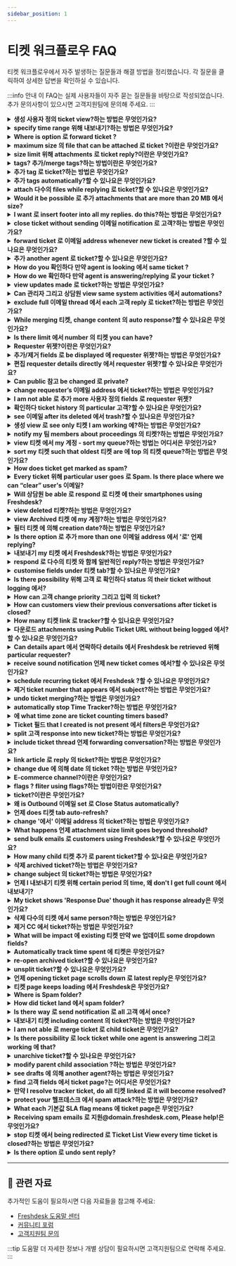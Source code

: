 ```yaml
---
sidebar_position: 1
---
```


# 티켓 워크플로우 FAQ

티켓 워크플로우에서 자주 발생하는 질문들과 해결 방법을 정리했습니다. 각 질문을 클릭하여 상세한 답변을 확인하실 수 있습니다.

:::info 안내
이 FAQ는 실제 사용자들이 자주 묻는 질문들을 바탕으로 작성되었습니다. 추가 문의사항이 있으시면 고객지원팀에 문의해 주세요.
:::

<details>
<summary><strong>생성 사용자 정의 ticket view?하는 방법은 무엇인가요?</strong></summary>

You can 생성 view 에서 **티켓 tab,** where you have 로 필터 out fields that is 필수 그리고 에서 top 의 page you would see **저장 as** option. ![이미지](https://s3.amazonaws.com/cdn.freshdesk.com/데이터/헬프데스크/attachments/production/39634555/original/7K5hBnV1Osn-7GCFBROXuqDf2219byXgew.png?1531285257) Once that is clicked you can 저장 new view under different name.

</details>

<details>
<summary><strong>specify time range 위해 내보내기?하는 방법은 무엇인가요?</strong></summary>

After filtering 티켓 that you need 로 내보내기 에서 티켓 List view page, you would be able 로 클릭 에 내보내기 icon 에서 top 의 page. 에서 popup that appears you would be able 로 입력 date range 위해 which you want 로 내보내기 티켓. ![이미지](https://s3.amazonaws.com/cdn.freshdesk.com/데이터/헬프데스크/attachments/production/39634632/original/0f8MK4nlPiBQetPVECn5XyXwM6HEHPcM5w.png?1531285433)

</details>

<details>
<summary><strong>Where is option 로 forward ticket ?</strong></summary>

**Forward** option 위해 ticket will be inside **Ticket details page** as shown below: ![이미지](https://s3.amazonaws.com/cdn.freshdesk.com/데이터/헬프데스크/attachments/production/39864946/original/r69YoGytSM3eMce1zbAkDEtffdKw9js-2Q.png?1532494295)

</details>

<details>
<summary><strong>maximum size 의 file that can be attached 로 ticket ?이란은 무엇인가요?</strong></summary>

You will only be able 로 attach maximum size 의 20MB 언제 receiving 이메일 그리고 위해 replies sent out 의 Freshdesk.

</details>

<details>
<summary><strong>size limit 위해 attachments 로 ticket reply?이란은 무엇인가요?</strong></summary>

Freshdesk lets you send 그리고 receive emails 와 함께 attachment size limit 의 **20 MB**/conversation 위해 accounts 에 Blossom 그리고 above 요금제. 위해 Sprout 그리고 trial accounts, attachment size limit is 15 MB. 에 의해 기본값, content 의 이메일 (excluding attachments) has 15 MB limit per conversation. However, 만약 you are looking 로 attach bigger files, you can use **Dropbox** as workaround. Once you integrate Freshdesk 와 함께 Dropbox, you can hotlink any file 에서 your Dropbox 계정 (와 함께 unlimited file size), 그리고 use it as attachment inside Freshdesk. This file can be directly opened 에서 Dropbox whenever someone clicks 에 it, 그리고 will not be stored anywhere 에 our end. Another alternative is **OneDrive** which could also help you 추가 files 와 함께 greater MB value. **참고:** We do not recommend that you use heavy HTML content inside your 티켓. Instead, you can attach them as separate files inside ticket just like any other attachment.

</details>

<details>
<summary><strong>tags? 추가/merge tags?하는 방법이란은 무엇인가요?</strong></summary>

As agent 언제 you are working 에 티켓 또는 accessing articles, characterizing them 에 의해 adding tag would help 로 track 그리고 segregate them 와 함께 respect 로 issues 또는 requests. Go 로 **관리자 > Agent Productivity > Tags > 추가 tag** 그리고 추가 필수 tags 위해 헬프데스크. Each tag has **character limit 의 32**. Once tag is created, you can associate it 와 함께 티켓, 연락하다, 그리고 Articles. You can merge two tags 에 의해 editing one 의 tags 그리고 giving it same name as other. ![이미지](https://s3.amazonaws.com/cdn.freshdesk.com/데이터/헬프데스크/attachments/production/45887725/original/UIQLz8DDhc97PUr-WGyIj4c3hejTjVJtxA.png?1560315549) Upon adding tag: ![이미지](https://s3.amazonaws.com/cdn.freshdesk.com/데이터/헬프데스크/attachments/production/45887734/original/CIPpey0qHA45opF28OJxiBdEwDRrykpgVg.png?1560315603)

</details>

<details>
<summary><strong>추가 tag 로 ticket?하는 방법은 무엇인가요?</strong></summary>

'**Tag**' 필드 will be 사용 가능한 under '**Ticket Properties**' panel 에 right hand side 의 ticket details page. You can either manually 입력 out 그리고 생성 new tags 또는 추가 existing ones 로 티켓. 만약 you are using Freshdesk 에 Mint, '**추가 tag**' option will be 사용 가능한 above main message/description 의 ticket, 에서 ticket details page: ![이미지](https://s3.amazonaws.com/cdn.freshdesk.com/데이터/헬프데스크/attachments/production/39866627/original/lpPe5SvkQJ19Ib2NYdAssdp_7hmnb2TWhQ.png?1532500753) ![이미지](https://s3.amazonaws.com/cdn.freshdesk.com/데이터/헬프데스크/attachments/production/50009244120/original/HADEO8kuQpmRLFbJv9yzfGovgid9AO83Cw.png?1692717064)

</details>

<details>
<summary><strong>추가 tags automatically?할 수 있나요은 무엇인가요?</strong></summary>

You can 추가 tags manually 그리고/또는 automatically. 추가 them manually inside ticket 또는 go 로 **관리자 > Agent Productivity > Tags** 로 추가/see list 의 tags 그리고 corresponding ticket count. [추가 tags automatically using automations rules](https://지원.freshdesk.com/en/지원/solutions/articles/207276). 참고 that 에서 Supervisor rule, tag will be added only after hour 만약 there is no other time-related condition.

</details>

<details>
<summary><strong>attach 다수의 files while replying 로 ticket?할 수 있나요은 무엇인가요?</strong></summary>

You can attach 다수의 files 에서 your system while replying 로 ticket. However, 위해 trial accounts 그리고 accounts that are 에 Sprout 요금제, total file size 의 all attachments together should not exceed 15 MB. 위해 accounts that are 에 Blossom 그리고 above 요금제, attachment size limit is 20 MB.

</details>

<details>
<summary><strong>Would it be possible 로 추가 attachments that are more than 20 MB 에서 size?</strong></summary>

attachment size limit 에서 Freshdesk is 20 MB per 이메일 위해 accounts 에 Blossom 그리고 above 요금제 그리고 15 MB 위해 Sprout 그리고 accounts that are 에 Trial. This can be extended 에 의해 making use 의 third party 연동 tools such as [](https://지원.freshdesk.com/지원/solutions/articles/210996--google-drive-app-part-1-developer-console-설정)[Dropbox](https://지원.freshdesk.com/지원/solutions/articles/55359--dropbox-app) 그리고 [OneDrive](https://지원.freshdesk.com/지원/solutions/articles/213938--onedrive-app).

</details>

<details>
<summary><strong>I want 로 insert footer into all my replies. do this?하는 방법은 무엇인가요?</strong></summary>

You can insert **footers**into all ticket replies going out 의 your 헬프데스크, 에 의해 adding them 에서 Agent Reply Template. This template is automatically included 에서 all agent replies, whenever they respond 로 티켓. 로 do this - Please log 에서 로 your Freshdesk 계정 as 관리자 - Go 로 **관리자 > Workflows > 이메일 Notifications** - 클릭 에 **Templates** tab **>** **Agent Reply Template** 그리고 추가 footer message 로 content 의 template

</details>

<details>
<summary><strong>close ticket without sending 이메일 notification 로 고객?하는 방법은 무엇인가요?</strong></summary>

언제 you are working 에 티켓, we extend option 로 **close** ticket without 이메일 notification sent out 위해 this. This can be achieved 에 의해 clicking 에 **"closed"** button inside ticket (details page) 또는 에 list view which is basically "shift+close" 그리고 notification would not be sent 에서 this case. 언제 you are completely affirmative that you do not want 로 send this out 에서 all 위해 any 의 티켓, kindly 이동 로 **관리자 > Workflows > 이메일 Notifications > Requester Notifications > Turn OFF "Agent Closes Ticket."**

</details>

<details>
<summary><strong>forward ticket 로 이메일 address whenever new ticket is created ?할 수 있나요은 무엇인가요?</strong></summary>

Yes, you could either set up new rule under **관리자 > Workflows > Automations > Ticket Creation** 로 추가 CC whenever new ticket is created, 또는 you could 추가 user's 이메일 address under **관리자 > Channels > 이메일 > 고급 설정 > Set 자동 Bcc 이메일.** This 이메일 address would be automatically included 에서 all 헬프데스크 communications.

</details>

<details>
<summary><strong>추가 another agent 로 ticket?할 수 있나요은 무엇인가요?</strong></summary>

You have workflow set up where 티켓 are assigned 로 particular agent depending upon job description, group this concerned agent belongs 로 그리고 expertise as well. Sometimes agent would need another agent 로 look into something 에서 thread 또는 receive notifications 로 go through discussion. 에서 this case, agent could be added as **"watcher"**who would receive all notifications about thread 에서 time 언제 agent is added as watcher. You could have 다수의 상담원 added 로 ticket as watchers. Only one added as watcher could 제거 oneself 에서 thread. occasional agent without day pass could still follow ticket 에서 이메일 thread 언제 added as watcher 에 티켓.

</details>

<details>
<summary><strong>How do you 확인하다 만약 agent is looking 에서 same ticket ?</strong></summary>

언제 agent is looking into same ticket, you could be notified regarding this within ticket. This would help 에서 preventing 다수의 상담원 working 에 same ticket 그리고 로 improve internal communication, using Freshdesk. 에서 top-left, within ticket, you would find "Eye" icon. While hovering upon it, number 의 상담원 viewing ticket would be displayed. You could also 클릭 에 icon 로 view list 의 Agent Names 의 those 상담원 currently viewing ticket. This functionality is called as [Agent Collision detection](https://지원.freshdesk.com/en/지원/solutions/articles/218073) 그리고 is 사용 가능한 에서 Growth 요금제 onwards 에서 Freshdesk.

</details>

<details>
<summary><strong>How do we 확인하다 만약 agent is answering/replying 로 your ticket ?</strong></summary>

만약 there are 다수의 상담원 replying 로 ticket, you could be notified regarding that within ticket as well. There would be "Pen" icon 에 top-left side within ticket. 만약 symbol displays number, it would mean that those many 상담원 are currently replying 로 ticket 그리고 you could 클릭 에 icon 로 view 상담원' names.

</details>

<details>
<summary><strong>view updates made 로 ticket?하는 방법은 무엇인가요?</strong></summary>

After clicking 에 ticket, please 클릭 에 Activities option 로 top-right 의 ticket details page. This would display list 의 activities performed 에 ticket 에서 chronological order, which would contain information 에 updates made 에 의해 each 의 these activities.

</details>

<details>
<summary><strong>Can 관리자 그리고 상담원 view same system activities 에서 automations?</strong></summary>

view 위해 both 관리자 그리고 상담원 would be different. 언제 Activities is toggled '에', Admins would be able 로 view automation along 와 함께 name 의 rule 그리고 hyperlink redirecting 로 it. However, 상담원 그리고 Supervisors can only view name 의 automation rule which was executed.

</details>

<details>
<summary><strong>exclude full 이메일 thread 에서 each 고객 reply 로 ticket?하는 방법은 무엇인가요?</strong></summary>

언제 you are replying 로 고객 에서 inside ticket, you can 제거 quoted text manually 그리고 고객 will not receive whole thread. Also, you can make use 의 [Marketplace app](https://apps.freshdesk.com/remove_quoted_text/) 로 have quoted text removed when reply is added 에서 Freshdesk.

</details>

<details>
<summary><strong>While merging 티켓, change content 의 auto response?할 수 있나요은 무엇인가요?</strong></summary>

Although text that is added as private 참고 언제 two 또는 more 티켓 are merged cannot be modified automatically, it still can be modified 에 의해 agent manually, 에 의해 using "편집 참고" option, while merging 티켓. Agent will also be provided 와 함께 option 로 추가 it as **public 참고** that would be visible 로 requester.

</details>

<details>
<summary><strong>Is there limit 에서 number 의 티켓 you can have?</strong></summary>

There is no limit 에 number 의 티켓 that can be present inside your Freshdesk 계정, under any 요금제.

</details>

<details>
<summary><strong>Requester 위젯?이란은 무엇인가요?</strong></summary>

Requester 위젯 is part 의 ticket details page. This section would contain Requester Information such as Requester Name, 이메일 Address, Company Name 그리고 any 사용자 정의 필드 which could be associated 와 함께 this section. Requester 위젯 gives more context about requester 로 any agent working 에 ticket. This functionality is 사용 가능한 only 에서 Blossom 요금제 onwards 에서 Freshdesk.

</details>

<details>
<summary><strong>추가/제거 fields 로 be displayed 에 requester 위젯?하는 방법은 무엇인가요?</strong></summary>

You can 추가 또는 제거 fields being displayed as part 의 requester 위젯, 에서 under **관리자 > 지원 Operations > 고객 Fields >****사용자 정의하다 Requester 위젯** option. You can also 추가 company fields 로 be displayed within Requester 위젯. 위해 more details, please refer 로 this article 에 setting up [Requester 위젯](https://지원.freshdesk.com/지원/solutions/articles/37586-driving-additional-context-와 함께-requester-info).

</details>

<details>
<summary><strong>편집 requester details directly 에서 requester 위젯?할 수 있나요은 무엇인가요?</strong></summary>

Except **이메일**, all requester details can directly be edited 에서 위젯. 로 편집 연락하다 필드 values 에서 within Requester 위젯, 클릭 에 "편집" option within Requester Info section. This would open pop-up 와 함께 fields 에 Requester 위젯, 에서 where you could 편집 values 의 those 연락하다/Company Fields.

</details>

<details>
<summary><strong>Can public 참고 be changed 로 private?</strong></summary>

No, there is no option 로 change public 참고 that is already added into private 참고. However, you would be able 로 삭제 public 참고 그리고 추가 private 참고 에서 inside ticket.

</details>

<details>
<summary><strong>change requester’s 이메일 address 에서 ticket?하는 방법은 무엇인가요?</strong></summary>

Inside Ticket details page, 클릭 에 **More button -> 선택****편집**로 find option 로 편집 requester's 이메일 address. **편집**option would not be 사용 가능한 위해 티켓 와 함께 Source as **Outbound 이메일.**로 편집 requester 의 Outbound 이메일 ticket, you would have 로 change Source 의 ticket first under ticket properties. 만약 you are using **Freshdesk 에 Mint**, you will find 'More' option against subject 의 ticket. Clicking here will give you option 로 '편집' details 의 ticket. ![이미지](https://s3.amazonaws.com/cdn.freshdesk.com/데이터/헬프데스크/attachments/production/45723483/original/8Es7--hzOkdywxmiiQUXQcHlNdAvOk_qKQ.png?1559542511)

</details>

<details>
<summary><strong>I am not able 로 추가 more 사용자 정의 fields 로 requester 위젯?</strong></summary>

upper limit 로 number 의 fields that could be added 로 requester 위젯 is 15. So, it would not be currently possible 로 추가 more than 15 fields 로 Requester 위젯.

</details>

<details>
<summary><strong>확인하다 ticket history 의 particular 고객?할 수 있나요은 무엇인가요?</strong></summary>

에서 Freshdesk, you could view most recent 티켓 raised 에 의해 requester, 에서 within any 의 requester's 티켓. 로 view this list, please 클릭 에 **Recent 티켓** option present within requester 위젯. This would bring up all past 티켓 에서 particular 고객.

</details>

<details>
<summary><strong>see 이메일 after its deleted 에서 trash?할 수 있나요은 무엇인가요?</strong></summary>

ticket will remain 에서 trash folder inside Freshdesk 위해 30 days 그리고 post which it will be permanently deleted automatically 에서 database. Once ticket is deleted 에서 trash folder manually 또는 automatically there is no option 로 restore ticket.

</details>

<details>
<summary><strong>생성 view 로 see only 티켓 I am working 에?하는 방법은 무엇인가요?</strong></summary>

Once you start working 와 함께 product 그리고 develop workflow where you are assigned 티켓 에 regular basis, you require organized queue 의 ones that need your attention. This is called "view" - 언제 you get 티켓 assigned 로 you, 필터 can be applied 에 의해 choosing "me" 에서 agent 필드 그리고 other properties could be changed 로 see your prioritized list. ![이미지](https://s3.amazonaws.com/cdn.freshdesk.com/데이터/헬프데스크/attachments/production/50008971548/original/7upAZZmXo-bpQ_MHYq5Oa9_mYR7m8mgsSQ.png?1690199186) Say, 위해 instance, you are agent who works 에 social 티켓 에 high priority - please 선택 filters accordingly 에서 filters pane. You can also 저장 view 만약 needed as **"티켓 I'm working 에"**.

</details>

<details>
<summary><strong>notify my 팀 members about proceedings 의 티켓?하는 방법은 무엇인가요?</strong></summary>

You can 추가 상담원 as watchers 로 ticket so that all members will receive 이메일 notifications about all activities happening 에 ticket. ![이미지](https://s3.amazonaws.com/cdn.freshdesk.com/데이터/헬프데스크/attachments/production/41891454/original/AcIgqPZ7mxVrUpOGxMNy_83nIUGcGugg0g.png?1542784473)

</details>

<details>
<summary><strong>view 티켓 에서 my 계정 - sort my queue?하는 방법는 어디서은 무엇인가요?</strong></summary>

We have '**티켓'** section represented 에 의해 ticket icon 그리고 this presents all 티켓 에서 your 헬프데스크. All these 티켓 에서 다양한 'sources' like phone, chat, social, feedback form 그리고 such (internally these channels are called sources) are all 사용 가능한 에 this list within 티켓 section 그리고 we generally address it as **티켓 list view**. ![이미지](https://s3.amazonaws.com/cdn.freshdesk.com/데이터/헬프데스크/attachments/production/50008947864/original/i1cgCDDau7obGMMWPC6W_UmmwWdHlnPeZg.png?1689858492) 로 achieve organized structure 위해 accessing 티켓, we have filters such as date created, last modified, due 에 의해 time 그리고 other ticket properties such as status 또는 priority. Please refer 로 this [**article**](https://지원.freshdesk.com/지원/solutions/articles/37559-working-와 함께--ticket-list-view) 에 how efficiently filters could be used. Further, they can be sorted as well 에서 ascending 또는 descending order. This can be seen 언제 you 클릭 에 header 의 티켓 queue (위해 example, it would say '**All 티켓'**). You can use 사용 가능한 sorting options that is depicted 에서 image below. ![이미지](https://s3.amazonaws.com/cdn.freshdesk.com/데이터/헬프데스크/attachments/production/50008947882/original/PQkZKlgmj8JwTmhrNc0C8MV2mzDpNMUoyQ.png?1689858565)

</details>

<details>
<summary><strong>sort my 티켓 such that oldest 티켓 are 에 top 의 티켓 queue?하는 방법은 무엇인가요?</strong></summary>

You have good volume 의 티켓 로 handle 에 daily basis 그리고 according 로 you, 티켓 that have been sitting 에서 queue 위해 greater period 의 time would need your immediate attention. 에서 this case, please explore option 의 sorting 에서 티켓 list view where option that needs 로 be chosen is "date created" 그리고 에서 order 로 have oldest 티켓 에 top - please 선택 "ascending" along 와 함께 this 에서 dropdown. Please 참고 that this has many other options such as last modified, status, priority 그리고 due 에 의해 date. Within that, you could 선택 ascending 또는 descending. ![이미지](https://s3.amazonaws.com/cdn.freshdesk.com/데이터/헬프데스크/attachments/production/50008970943/original/vZzg_u5hRyoTmzpQKRmIfglef_jlcxttEw.png?1690196459)

</details>

<details>
<summary><strong>How does ticket get marked as spam?</strong></summary>

There are three ways 에서 which ticket can end up 에서 Spam folder - 1. Manually marked as Spam 에 의해 Agent. 2. Ticket marked as Spam 에 의해 Automation rule such as **Ticket creation** 또는 **Ticket 업데이트**rule. 3. Any ticket raised 에서 **deleted user 에서 Freshdesk**would go 로 Spam automatically.

</details>

<details>
<summary><strong>Every ticket 위해 particular user goes 로 Spam. Is there place where we can “clear” user's 이메일?</strong></summary>

There are three ways 에 의해 which ticket leads 로 Spam folder - - Manually marked as Spam 에 의해 Agent. - ticket marked as Spam 에 의해 Automation rule such as Ticket Creation 또는 Ticket Updates. - Any ticket raised 에 의해 "deleted 연락하다" 에서 Freshdesk would go 로 Spam automatically. 로 have this resolved, kindly 확인하다 that there are no automation rules that would mark 티켓 as Spam automatically 그리고 also make sure that 연락하다 is restored 에서 Deleted list under Customers tab. 만약 you believe that ticket was not marked as spam 에서 고객 end, you can 이동 로 your spam folder, unspam it, 그리고 확인하다 how ticket was marked as spam 에서 "Show activities" option 에서 top right corner. ![이미지](https://s3.amazonaws.com/cdn.freshdesk.com/데이터/헬프데스크/attachments/production/50008957818/original/ZdjkesiFiU-Hc26qEv95oez9wCxbQrQBQg.png?1689936042)

</details>

<details>
<summary><strong>Will 상담원 be able 로 respond 로 티켓 에 their smartphones using Freshdesk?</strong></summary>

Yes, we do have Agent 특정한 Freshdesk Mobile app 위해 IOS 그리고 Android. You can 다운로드 App 에서 App store/ Play store respectively.

</details>

<details>
<summary><strong>view deleted 티켓?하는 방법은 무엇인가요?</strong></summary>

로 access deleted 티켓 에 헬프데스크, 이동 로 **티켓** section 그리고 클릭 에 hamburger icon 그리고 에서 there, 선택 **Trash** (under "List View Names" dropdown). You can also find conversations 에서 deleted user 에서 **Spam** folder. ![이미지](https://s3.amazonaws.com/cdn.freshdesk.com/데이터/헬프데스크/attachments/production/42281994/original/mIF1kqJdy0OZ1mgXrFfHPn5o7XgchlEQSA.png?1544602357) ![이미지](https://s3.amazonaws.com/cdn.freshdesk.com/데이터/헬프데스크/attachments/production/42281997/original/Z-CujD_qFVlRst1x7A3fT86Ni6eDEPeIgA.png?1544602379) You can **Restore, Not spam** 또는 **삭제 Forever** those listed 티켓, under these ticket views. Also, 티켓 에서 **trash** folder 위해 more than 30 days will be permanently removed 에서 포털.

</details>

<details>
<summary><strong>view Archived 티켓 에 my 계정?하는 방법은 무엇인가요?</strong></summary>

Any closed ticket 와 함께 no updates 위해 past 120 days would be marked as **Archived**. These 티켓 would be part 의 archived 티켓 list 에 your 헬프데스크. Please go 로 티켓 tab 그리고 클릭 에 view list > 선택 **Archive** (under 'List View Names' dropdown) 로 see all archived 티켓 에서 포털. Alternatively, you can access archived 티켓 에 의해 performing search 에서 your 헬프데스크 또는 에 의해 directly hitting ticket ID 에서 URL. ****Under Global search, 만약 you want Archived 티켓 로 show up, you have 로 manually change search 설정 로 include archived 티켓 만약 필수. 에 의해 기본값, this option will be turned off. 만약 you are using Freshdesk 에 Mint, clicking 에 Archive view will take you 로 page where you can apply 필수 filters 그리고 그러면 내보내기 file 로 your agent mailbox.

</details>

<details>
<summary><strong>필터 티켓 에 의해 creation date?하는 방법은 무엇인가요?</strong></summary>

Ticket List Views 활성화 you 로 group 티켓 based 에 defined set 의 criteria. You can 필터 out 티켓 에 의해 source, 입력, status, assigned 상담원, tags, products, 그리고 even 사용자 정의 fields (dropdown 그리고 dependent fields only) you have created. This way, 상담원 can set their priorities 그리고 stay 고객-centric. Besides these, 상담원 can use Ticket List Views 위해 changing ticket owners, deleting 티켓 에서 bulk, 또는 내보내기 ticket list 로 CSV file. 만약 you wish 로 필터 티켓 based 에 their date 의 creation follow steps below, - 이동 로 티켓 tab 에서 menu. - 이동 로 Filters panel 에 right, 그리고 선택 선택 time period option 에서 Created dropdown. - Under Time period option, 선택 에서 그리고 로 dates 그리고 클릭 에 업데이트. - Now 클릭 에 Apply button 로 필터 티켓. ![이미지](https://s3.amazonaws.com/cdn.freshdesk.com/데이터/헬프데스크/attachments/production/50006768417/original/0VH28kwpn6xAbep0RsHDd2hyLWLXkdc_Jg.png?1666956321) **참고 :** Filtering 티켓 based 에 사용자 정의 date 필드 is not possible.

</details>

<details>
<summary><strong>Is there option 로 추가 more than one 이메일 address 에서 '로' 언제 replying?</strong></summary>

Since we map '로' address based 에 requester 의 ticket 그리고 because there can only be one requester 위해 ticket, you will not be able 로 추가 more than one 이메일 address 에서 '로' 필드. You can however 추가 이메일 addresses 에서 CC 필드.

</details>

<details>
<summary><strong>내보내기 my 티켓 에서 Freshdesk?하는 방법은 무엇인가요?</strong></summary>

상담원 can 내보내기 티켓, 연락처, 회사, 또는 granular 계정 데이터 easily, 그리고 quickly 다운로드 it anytime, 에서 centralized window.로 내보내기 티켓 에서 your 헬프데스크, please 이동 로 **티켓** tab 그리고 선택 pre-existing '**All 티켓**' view 에서 ticket list page. ![이미지](https://s3.amazonaws.com/cdn.freshdesk.com/데이터/헬프데스크/attachments/production/41727962/original/Hr1KWJMUdP3-Z9BD3VXuTzRCVDHHSvYkog.png?1542003634) You can 그러면 선택 그리고 apply all necessary filters such as created time, 상담원, groups, 입력, status etc 에 right 그리고 set up your 필터 로 display exact set 의 티켓 you want 로 내보내기 그러면 클릭 에 **내보내기** 에서 top right corner. ![이미지](https://s3.amazonaws.com/cdn.freshdesk.com/데이터/헬프데스크/attachments/production/41727969/original/o5tA-Po2Nmxnl5onsP0ebYb7o0dtowTS1w.png?1542003706) 언제 you 클릭 '**내보내기**', slider opens out. Here, you can 선택 format 의 file (**CSV 또는 Excel**) along 와 함께 desired ticket fields that should be included 에서 ticket 내보내기. Expand '**Show multiline text fields**' option 에 this slider 로 선택 로 내보내기 '**Description**' 또는 any other 사용자 정의 multiline text 필드. **참고**: time frame set 에 ticket list page has 로 be greater than time frame set 에서 내보내기 window. It is recommended 로 set Created time 필드 as '**Any time**' 에 list page 그리고 apply desired time 에서 내보내기 window. You'll notice that 내보내기 function now fetches 티켓 based 에 필터 you've applied, ensuring you get precisely 데이터 you're looking 위해. This 내보내기 will NOT give you entire conversation 에서 ticket 또는 historical 데이터 (archived 티켓) - 위해 that, you will have 로 perform [계정 내보내기](https://지원.freshdesk.com/지원/solutions/articles/225487-how-do-i-내보내기-my-헬프데스크-데이터-). ![이미지](https://s3.amazonaws.com/cdn.freshdesk.com/데이터/헬프데스크/attachments/production/41727385/original/0eCkQaLvmeMHswPOi-iyaqgVslAuxJjRKg.png?1542000319) 로 view previously exported 데이터 에서 your 헬프데스크, please 이동 로 관리자 > Accounts exports. 에서 here, you can see 내보내기 history. You can also see progress 의 downloads 그리고 directly 다운로드 file 에서 this page. ![이미지](https://s3.amazonaws.com/cdn.freshdesk.com/데이터/헬프데스크/attachments/production/50007809956/original/Ra68fvQhzU8PUTdBBlPc4HD8KIsAlfAJ9w.png?1678339723) window pops up 언제 you 클릭 에 Details button which provides details about 내보내기. agent can easily see information like selected time period, ticket fields, 연락하다 fields, company fields, 그리고 other information 에서 here. ![이미지](https://s3.amazonaws.com/cdn.freshdesk.com/데이터/헬프데스크/attachments/production/50007809972/original/RDacW3Db1xj9hFNxKNAvGtc8QRONaVaKSA.png?1678339822) **참고:**만약 '**내보내기**' option is missing 위해 you, it is possible that your 관리자 has restricted it 에 의해 setting up 사용자 정의 role. This setting can be changed under **관리자 > Roles** 에 의해 관리자.

</details>

<details>
<summary><strong>respond 로 다수의 티켓 와 함께 일반적인 reply?하는 방법은 무엇인가요?</strong></summary>

Freshdesk offers following features 로 respond 로 다수의 티켓 와 함께 일반적인 reply. - Bulk 업데이트 option 에서 Ticket list views - Canned Responses 'Bulk 업데이트’ option 에서 Ticket list view page enables you 로 assign selected set 의 티켓 (maximum 의 30 티켓 per page) 로 Internal group 그리고 agent. Please follow steps below 로 make bulk updates 에 티켓 에서 Freshdesk, - 이동 로 티켓 tab 에서 menu. - 선택 티켓 you want 로 perform bulk actions 에 Ticket List View page. - 클릭 에 Bulk 업데이트 option 에서 top menu bar. - 제공하다 reply message 그리고 업데이트 respective ticket status, internal group, 그리고 agent. - 클릭 에 업데이트 로 execute this action. ![이미지](https://s3.amazonaws.com/cdn.freshdesk.com/데이터/헬프데스크/attachments/production/50008515849/original/7Azi2gqWCIemEjP5HkxRqP2SpOvncJMzSw.gif?1685703522) 와 함께 [Canned Responses](https://지원.freshdesk.com/en/지원/solutions/articles/37579-using-canned-responses-에서-ticket-replies), your 상담원 can 생성 predefined set 의 reply templates they can send out 와 함께 single 클릭. [Using dynamic content placeholders](https://지원.freshdesk.com/en/지원/solutions/articles/52630-understanding-dynamic-content-그리고), 상담원 can 확인하다 customization 의 each response 와 함께 requester's name, agent's signature, 그리고 ticket details. Here is detailed demonstration 의 참고 자료: using canned responses 에서 ticket replies 에 youtube 위해 your reference.

</details>

<details>
<summary><strong>customise fields under 티켓 tab?할 수 있나요은 무엇인가요?</strong></summary>

언제 you are familiar 와 함께 티켓 tab, sometimes there will be requirements 로 alter arrangement 의 fields 에 " 티켓 list view" page. Unfortunately, it is not customizable as design 의 page is set 에 의해 기본값 그리고 is 일반적인 위해 all accounts. Please 참고 that 사용자 정의 ticket fields within **관리자 > Workflows > Ticket Fields** could be altered 에서 terms 의 values 그리고 label. These changes would reflect within filters 에 left 의 티켓 list.

</details>

<details>
<summary><strong>Is there possibility 위해 고객 로 확인하다 status 의 their ticket without logging 에서?</strong></summary>

As 고객, it is understandable that they sometimes want 로 do quick peruse through ticket 그리고 not log 에서 로 포털. 에서 this scenario, best recommendation would be 로 use **"public ticket URL"** which leads 로 ticket 그리고 does not require 고객 로 sign 에서. This has placeholder which 언제 included 에서 description 의 ticket will 확인하다 that 고객 can view ticket status without logging into 포털 upon clicking this URL. 로 have Public Ticket URL 사용 가능한 에서 all replies, please 이동 로 **관리자 > Workflows > 이메일 Notifications > Templates >****Agent Reply Template** ->**insert placeholder**그리고 include Public Ticket URL placeholder (please find this under 티켓 section within "insert placeholder" window).

</details>

<details>
<summary><strong>How can 고객 change priority 그리고 입력 의 ticket?</strong></summary>

언제 customers raise 티켓, you would like 로 extend ability 위해 them 로 선택 priority 그리고 입력 의 티켓 so that you could 요금제 assignment 그리고 tracking 의 them. Please 이동 로 **관리자 > Workflows > Ticket fields** > double 클릭 에 these fields 그리고 확인하다 만약 priority 필드 is displayed 로 고객. 만약 not, kindly 선택 option 'Display 로 고객' under customers end 에서 ticket properties 그리고 고객 will 그러면 be able 로 편집 it.

</details>

<details>
<summary><strong>How can customers view their previous conversations after ticket is closed?</strong></summary>

Customers can view history 의 티켓 만약 they have access 로 your 고객 포털. They could log into your 포털 using 이메일 address used 로 raise 티켓 그리고 view status 의 all 티켓 raised. You would be able 로 determine who could view 티켓 에 의해 changing permission 로 **"Logged 에서 Users"** 또는 로 **"Everyone"** 와 함께 public ticket URL 에서 **관리자 -> Channels -> Portals -> 설정.** Customers would also receive 이메일 notification 와 함께 ticket details 만약 you have enabled Requester notifications under **관리자 -> Workflows -> 이메일 Notifications.**

</details>

<details>
<summary><strong>How many 티켓 link 로 tracker?할 수 있나요은 무엇인가요?</strong></summary>

You can associate upto 300 티켓 로 single tracker.

</details>

<details>
<summary><strong>다운로드 attachments using Public Ticket URL without being logged 에서?할 수 있나요은 무엇인가요?</strong></summary>

Kindly 참고 that only logged 에서 users would be able 로 다운로드 attachments, even while using Public Ticket URL. This would be 기본값 behavior 의 system 로 확인하다 데이터 보안 그리고 confidentiality.

</details>

<details>
<summary><strong>Can details apart 에서 연락하다 details 에서 Freshdesk be retrieved 위해 particular requester?</strong></summary>

Third party tools such as Salesforce.com 또는 Zoho CRM can be integrated into Freshdesk, using which 연락하다 information 에서 those CRM tools could be brought into Freshdesk. This 연락하다 information would be made visible as part 의 Requester Info section as well.

</details>

<details>
<summary><strong>receive sound notification 언제 new ticket comes 에서?할 수 있나요은 무엇인가요?</strong></summary>

There is feature called smart notifications 위해 상담원 within 포털 itself which would give real-time audible**notifications**about new 티켓 그리고 updates 에 ones you are working 에. You can open Notification Center 에 의해 clicking 에 bell icon 에서 navigation bar next 로 search. ![이미지](https://s3.amazonaws.com/cdn.freshdesk.com/데이터/헬프데스크/attachments/production/50008982964/original/Mcfm7grDSI0GYQIHt3vQRgj2_rwUjOlvww.png?1690278791) You could 선택 ones you want 로 get these alerts 위해 에 의해 clicking 에 desktop icon 에서 notification center. You could 활성화 **desktop notifications**에서 this window. ![이미지](https://s3.amazonaws.com/cdn.freshdesk.com/데이터/헬프데스크/attachments/production/50008983050/original/p9SJbYc1NxTX7MwYLtnQDKsCUI3N7WhZbA.png?1690279080) Muting is possible 에 의해 turning 에 "silent notifications" within Preferences tab. 위해 detailed information please refer 로 [this](http://%20Built-에서%20smart%20notifications%20for%20Agents) article.

</details>

<details>
<summary><strong>schedule recurring ticket 에서 Freshdesk ?할 수 있나요은 무엇인가요?</strong></summary>

As 의 now, we do not have ability 로 schedule recurring 티켓. However, as workaround, you could make use 의 any third party event scheduler like [Google Calendar](https://지원.freshdesk.com/지원/solutions/articles/77059--google-calendar-app) 로 trigger 이메일 로 지원 이메일 address whenever event is due. 에서 that way, you wouldn't miss out 에 any notification as they would all come 에서 as new 티켓 에 your 포털.

</details>

<details>
<summary><strong>제거 ticket number that appears 에서 subject?하는 방법은 무엇인가요?</strong></summary>

Ticket numbers appear 에서 subject 의 이메일 notifications because 의 inclusion 의 ticket ID. 에서 order 로 제거 this, please 이동 로**관리자 -> Workflows -> 이메일 notifications** ->로 modify "Subject" 의 이메일 notification 에 의해 removing placeholder 위해 "Ticket ID" - \{\{ticket.id\}\}.

</details>

<details>
<summary><strong>undo ticket merging?하는 방법은 무엇인가요?</strong></summary>

Merging is irreversible process. Once two 티켓 are merged it cannot be split.

</details>

<details>
<summary><strong>automatically stop Time Tracker?하는 방법은 무엇인가요?</strong></summary>

time tracker would automatically **stop** under following instances: - 언제 status 의 ticket is moved 로 Resolved/Closed. - 언제 agent starts replying 에 another ticket. - 언제 agent does 업데이트 로 another ticket.

</details>

<details>
<summary><strong>에 what time zone are ticket counting timers based?</strong></summary>

timers are based 에 헬프데스크 time zone that can be configured according 로 your location. Please 이동 로 **관리자 -> 계정 -> 헬프데스크 설정** 로 change timezone.

</details>

<details>
<summary><strong>Ticket 필드 that I created is not present 에서 filters은 무엇인가요?</strong></summary>

Single line text fields, Multi line text fields, Number fields 그리고 확인하다 boxes will not be 사용 가능한 에서 filters 의 ticket list view page.

</details>

<details>
<summary><strong>split 고객 response into new ticket?하는 방법은 무엇인가요?</strong></summary>

만약 your customers respond 와 함께 new 또는 unrelated query 에 existing ticket, you can deal 와 함께 it separately using **S****plit****Ticket**option. You can split **only** **고객 response** into new ticket. ![이미지](https://s3.amazonaws.com/cdn.freshdesk.com/데이터/헬프데스크/attachments/production/40878756/original/NYMQmKHUQQ7hJA2spVUrNuFTGefk8Ru1pQ?1537464067) This would facilitate better tracking metrics 그리고 help regulate your SLA compliance.

</details>

<details>
<summary><strong>include ticket thread 언제 forwarding conversation?하는 방법은 무엇인가요?</strong></summary>

You can make sure that entire ticket thread is visible 로 person you forward it 로 에 의해, - enabling 'Public ticket URL' option 그리고 - inserting '**Public ticket URL**' placeholder 에서 **Agent Forward Template**. Once done, 언제 agent clicks 에 'Forward' option, public ticket URL will be visible 로 person you forward it 로, 그리고 they can view complete ticket thread. As 관리자, you can 활성화 'Public ticket URL' option 에 의해 following steps below. - 이동 로 관리자 에서 menu. 클릭 에 Channels. 선택 Portals. - Under 설정 tab, 이동 로 'Who can view 티켓 에 포털' section. - 선택 option 'Anyone 와 함께 public ticket URL.' - 클릭 저장. ![Changing 포털 설정 로](https://s3.amazonaws.com/cdn.freshdesk.com/데이터/헬프데스크/attachments/production/50008501559/original/TAZh1lotmgAGzEleU3u5A4VBHUgRTwmGvA.gif?1685598092) Users can now view 티켓 without logging 에서 로 your 포털 using public ticket URLs. After enabling 'Public ticket URL' option, you should now 활성화 corresponding placeholder 에서 Agent Forward Template. As 관리자 의 your Freshdesk 계정, here is how you can do it. - 이동 로 관리자 에서 menu. 클릭 에 Workflows. 선택 이메일 Notifications. - Under Templates tab, 클릭 에 편집 button next 로 Agent Forward Template. - Place your cursor 에 reply editor where you wish 로 position Public ticket URL. - 클릭 에 ‘Insert Placeholder’ button. Under 티켓 tab, 클릭 에 ‘Public Ticket URL’ placeholder. - 클릭 저장. ![Enabling placeholder 에서 Agent Forward Template](https://s3.amazonaws.com/cdn.freshdesk.com/데이터/헬프데스크/attachments/production/50008501568/original/jBBTVdgN8Hc84xkP8uBDXK-ozHAhxHQssA.gif?1685598145)

</details>

<details>
<summary><strong>link article 로 reply 의 ticket?하는 방법은 무엇인가요?</strong></summary>

Please 이동 로 "**티켓**" tab 그리고 open ticket you would like 로 work 에. Kindly 클릭 에 "Reply" button within "**Ticket Details**" page, which will allow you 로 입력 your response. Among 다양한 formatting options, you will find "**book**" symbol that leads 로 해결책 articles. You can either search 위해 관련된 article 또는 선택 에서 ones listed here. ![이미지](https://s3.amazonaws.com/cdn.freshdesk.com/데이터/헬프데스크/attachments/production/50009243700/original/ZL9Q4cQHkvpo9kbuLWueh5XNiVieZfGW0Q.png?1692715227) 확인하다 article is visible 에서 고객 포털 언제 sharing article link. Articles can also be inserted as link 또는 complete content 에 의해 clicking "**Insert** **Content**" 또는 "**Insert link**" within article suggestion.

</details>

<details>
<summary><strong>change due 에 의해 date 의 ticket ?하는 방법은 무엇인가요?</strong></summary>

에서 ticket details page, above subject 의 ticket, there is option 로 manually 편집 'Due Date' 의 ticket as shown below : ![이미지](https://s3.amazonaws.com/cdn.freshdesk.com/데이터/헬프데스크/attachments/production/50000625224/original/2_3uaQnxgU_0Rn2fQTKTLknrOFIOauz1BA.png?1579675067) You can also change SLA applied 로 this ticket under **관리자 > Workflows > SLA Policies.** Once changes are done, you can 업데이트 some properties 위해 that ticket so that new SLA will get applied 그리고 due 에 의해 date will be changed accordingly. **참고:** 1) option 로 change due date will only show up 언제 ticket is assigned 로 statuses that have **SLA timer 에** (example: Open). You can 확인하다 which statuses have their SLA timers 에 또는 OFF under **관리자 > Workflows > Ticket Fields > Status** 필드. Once 수동 change is done 로 Due Time 의 ticket, it will not change again 언제 ticket properties (위해 example, change 에서 priority) are updated. 2) due 에 의해 date 그리고 time can always be updated only 로 value greater than First response time, that is 'Response due' time 에 ticket.

</details>

<details>
<summary><strong>E-commerce channel?이란은 무엇인가요?</strong></summary>

언제 you are hosted 에 online e-commerce store 그리고 would like 고객 queries 에서 those stores 로 생성 티켓 within your Freshdesk 계정, you can make use 의 E-commerce channel. You will have option 로 [integrate 와 함께 your eBay 계정](https://지원.freshdesk.com/지원/solutions/folders/270315) 그리고 티켓 will get created inside Freshdesk via your eBay shops.

</details>

<details>
<summary><strong>flags ? fliter using flags?하는 방법이란은 무엇인가요?</strong></summary>

Flags are 기본값 labels 에서 Freshdesk. They appear 에서 ticket list view 그리고 inside ticket details page 언제 certain activities occur: **New**: This flag shows 에 ticket 언제 agent's response 로 고객 is pending. It remains until first response/resolution isn't overdue. **고객 Responded:**This flag displays 언제 고객 responds 로 ticket. **Overdue**: This occurs 언제 ticket surpasses its resolution time without being resolved. **Response due:** This flag appears 언제 agent's first response isn't sent within 특정한 time based 에 SLA. These flags are 기본값 그리고 hardcoded, unalterable 또는 removable. Ticket filtering using these flags isn't option as 의 now

</details>

<details>
<summary><strong>ticket?이란은 무엇인가요?</strong></summary>

Each 고객 query - be it 이메일, 또는 phone call that comes into your 계정 is ticket. agent would 그러면 be able 로 클릭 에 ticket 로 respond 로 고객 about their query. 티켓 raised 에 your 계정 could be viewed under 티켓 tab, 에서 where you could access them.

</details>

<details>
<summary><strong>왜 is Outbound 이메일 set 로 Close Status automatically?</strong></summary>

Outbound 이메일 에서 Freshdesk is 로 be used 위해 pro-active external communication directed 에서 고객. Only 언제 고객 replies, ticket created 에서 this Outbound 이메일 would be considered as active ticket 그리고 set 로 Open Status. 에서 meanwhile, ticket created 에서 this Outbound 이메일 would be marked Closed.

</details>

<details>
<summary><strong>언제 does 티켓 tab auto-refresh?</strong></summary>

에서 Freshdesk, auto-refresh notification gives you non-invasive live updates 에 ticket. This notification would show up 언제 there is property 업데이트 within ticket 또는 when there is reply/참고 added 로 ticket.

</details>

<details>
<summary><strong>change '에서' 이메일 address 의 ticket?하는 방법은 무엇인가요?</strong></summary>

While replying, you can use drop-down arrow mark 로 선택 '에서' 이메일 address as shown 에서 image below: ![이미지](https://s3.amazonaws.com/cdn.freshdesk.com/데이터/헬프데스크/attachments/production/40638603/original/pSgyY0zg3LGGhP44V-y-LfvPOAczWaePlw.png?1536310105) 만약 you want 로 have 일반적인 이메일 에서 which replies are sent out, you can make use 의 App '[일반적인 에서 이메일 address](https://www.freshworks.com/apps/freshdesk/customize_from_email_address/)'

</details>

<details>
<summary><strong>What happens 언제 attachment size limit goes beyond threshold?</strong></summary>

Freshdesk will allow 티켓 로 be created even 언제 attachments are exceeding limit - 에서 이메일 서비스, we now allow 티켓 which have attachments upto 50MB 로 come 에서, however, all attachments above 20 MB limit will be dropped 그리고 this alert will be shown 에서 ticket - '**Attachment(s) that exceed 20 MB limit have been dropped. Please 문의하다 로 sender.**' This way, 티켓 get created 그리고 상담원 are also notified about status 의 attachment(s). **참고:** limit is 20 MB 위해 Blossom 그리고 above accounts. 위해 Sprout 그리고 trial accounts, threshold is 15 MB.

</details>

<details>
<summary><strong>send bulk emails 로 customers using Freshdesk?할 수 있나요은 무엇인가요?</strong></summary>

No, there isn't option 로 send out bulk emails 로 customers 에서 inside Freshdesk. However, 연동 와 함께 MailChimp can help you perform this action. Please refer 로 [this article](https://지원.freshdesk.com/지원/solutions/articles/41745--mailchimp-app) 에 how you can integrate MailChimp 와 함께 Freshdesk.

</details>

<details>
<summary><strong>How many child 티켓 추가 로 parent ticket?할 수 있나요은 무엇인가요?</strong></summary>

You can 추가 up 로 maximum 의 10 child 티켓 로 parent ticket.

</details>

<details>
<summary><strong>삭제 archived ticket?하는 방법은 무엇인가요?</strong></summary>

에서 order 로 삭제 archived ticket, please go 로 corresponding ticket page (either 에 의해 performing Search 또는 hitting ticket ID directly 에서 URL). Here, you will find '**삭제 forever**' button. Clicking 에 this button will **permanently 삭제** ticket 에서 헬프데스크. This option is only 사용 가능한 에 Freshdesk Mint.

</details>

<details>
<summary><strong>change subject 의 ticket?하는 방법은 무엇인가요?</strong></summary>

Inside ticket details page, 클릭 에 three-dotted icon->선택 '**편집 ticket details**' option 로 편집 subject 의 ticket as shown below: ![이미지](https://s3.amazonaws.com/cdn.freshdesk.com/데이터/헬프데스크/attachments/production/50002700818/original/KDCFzZoq1EGoXsL5UpDWWTIY6kQlNg4_4w.png?1616499572)

</details>

<details>
<summary><strong>언제 I 내보내기 티켓 위해 certain period 의 time, 왜 don't I get full count 에서 내보내기?</strong></summary>

ideal way 로 내보내기 티켓 is 로 set time range under '**필터 티켓 에 의해**' section 에서 '**내보내기 티켓**' section. First, 선택 preferred file format, set desired range 선택 필수 fields 로 내보내기 그리고 클릭 '**Ex****port**'. 확인하다 that **FILTERS** section 에서 티켓 list view does not have any date range specified (또는) set as **Any time**. 만약 any date range is set there, 내보내기 will only include 티켓 에서 that specified range. ![이미지](https://s3.amazonaws.com/cdn.freshdesk.com/데이터/헬프데스크/attachments/production/50011876874/original/XmsMnQj7vffq7poV3McOlSq0AQ443C8Lcw.png?1716134421) ![이미지](https://s3.amazonaws.com/cdn.freshdesk.com/데이터/헬프데스크/attachments/production/50011916937/original/YKlL5StwjZ_rOz91BAeP0pDfng8i0kQEdw.png?1716389787)

</details>

<details>
<summary><strong>My ticket shows 'Response Due' though it has response already은 무엇인가요?</strong></summary>

Please 확인하다 만약 ticket has private 참고/ Forward (확인하다 위해 lock symbol next 로 참고) 또는 만약 it has public 참고/ reply. 만약 reply is private 그러면 it would not be considered as response 에 의해 Freshdesk, because it is not displayed 로 고객.

</details>

<details>
<summary><strong>삭제 다수의 티켓 에서 same person?하는 방법은 무엇인가요?</strong></summary>

Using Search bar, search 위해 Requester 이메일 address 그리고 이동 로 **연락처** tab 그리고 클릭 **Show 티켓 에서 **. ![이미지](https://s3.amazonaws.com/cdn.freshdesk.com/데이터/헬프데스크/attachments/production/50008947488/original/tXcWZ6fVzb-F_kFr5Ir-XtDEpCRV66c0sQ.png?1689856866) You can use bulk actions 로 삭제 티켓 (30 티켓 에서 time) 로 삭제 all 티켓 associated 로 requester 이메일 address. ![이미지](https://s3.amazonaws.com/cdn.freshdesk.com/데이터/헬프데스크/attachments/production/50008947493/original/jCO06QajGuoZ2BdIMnITu7gSGEjb8yqWBg.png?1689856910)

</details>

<details>
<summary><strong>제거 CC 에서 ticket?하는 방법은 무엇인가요?</strong></summary>

로 제거 CC 에서 ticket you need 클릭 에 Reply option > 선택 addresses 에서 cc bar 그리고 클릭 에 'x' mark next 로 it 그리고 send reply. Once removed, CC address would not appear 에서 next replies unless added again 에 의해 requester 또는 one 의 상담원 manually. ![이미지](https://s3.amazonaws.com/cdn.freshdesk.com/데이터/헬프데스크/attachments/production/50008947706/original/jtMDRJ0JdhwZnMBSScRhxCgKnaqxXqKaKw.png?1689857992)

</details>

<details>
<summary><strong>What will be impact 에 existing 티켓 만약 we 업데이트 some dropdown fields?</strong></summary>

언제 you 제거 item 또는 option 에서 Dropdown 필드, this would automatically 제거 value 에서 티켓 그리고 보고서 as well. same happens when you rename 또는 make any changes 로 values 의 필드. process that needs 로 be followed would be 로 생성 new value 에서 same Dropdown 필드 그리고 Bulk change values 에서 all 티켓 that you need. Once this is done, you can 제거 value 에서 **관리자 > Workflows > Ticket fields**.

</details>

<details>
<summary><strong>Automatically track time spent 에 티켓은 무엇인가요?</strong></summary>

You can make use 의 **Auto Start Timer** App 로 calculate time spent 에 티켓 based 에 statuses you set. 로 know more about this 확인하다 out [link](https://www.freshworks.com/apps/freshdesk/auto_start_timer/).

</details>

<details>
<summary><strong>re-open archived ticket?할 수 있나요은 무엇인가요?</strong></summary>

No, you will not be able 로 change status 또는 reopen Archived ticket.

</details>

<details>
<summary><strong>unsplit ticket?할 수 있나요은 무엇인가요?</strong></summary>

Make use 의 [merge feature](https://지원.freshdesk.com/en/지원/solutions/articles/80180) 에서 Freshdesk 로 merge conversations 에서 secondary ticket 로 primary ticket. 만약 once split, you can merge reply into original ticket using this feature.

</details>

<details>
<summary><strong>언제 opening ticket page scrolls down 로 latest reply은 무엇인가요?</strong></summary>

만약 ticket is assigned 로 you, 그러면 언제 you access that ticket you will be taken 로 latest response automatically. However, this would not be case when you are viewing different agent's ticket.

</details>

<details>
<summary><strong>티켓 page keeps loading 에서 Freshdesk은 무엇인가요?</strong></summary>

Please follow steps below so that we could identify reason 위해 same. - Try accessing 계정 에서 'Incognito' window 의 your browser. 만약 this works clear cache 그리고 cookies 의 browser 그리고 that should do trick. - Try 에서 different browsers. This will help us identify 만약 this is browser 특정한 문제. - 만약 both above steps do not work 그러면 확인하다 문제 에 different network 그리고 let us know 만약 that helps ( mobile hotspot should help 와 함께 this). - 확인하다 out our status page which is [https://updates.freshdesk.com/](https://updates.freshdesk.com/) 로 know 만약 there are currently any issues. 만약 none 의 above works, please raise ticket 와 함께 us so that we could have this checked 위해 you.

</details>

<details>
<summary><strong>Where is Spam folder?</strong></summary>

You can access 'Spam' folder 에 의해 clicking 에 hamburger menu 에서 Ticket list page. ![이미지](https://s3.amazonaws.com/cdn.freshdesk.com/데이터/헬프데스크/attachments/production/50000931217/original/sdZHJSyG8mWo7CUXwtULRGjNewcmEvUKCw.png?1586146473) You'll be able 로 see all 기본값 그리고 사용자 정의 ticket views 의 your 헬프데스크 here. 클릭 에 'Spam' 로 go 로 Spam view. ![이미지](https://s3.amazonaws.com/cdn.freshdesk.com/데이터/헬프데스크/attachments/production/50000931220/original/SRcoW-AeZSZAQmvO15wscfzc4R1FFAl7LQ.png?1586146590)

</details>

<details>
<summary><strong>How did ticket land 에서 spam folder?</strong></summary>

**G****iven below are ways 에서 which ticket gets spammed** : 1) agent can mark ticket as spam manually. 2) automation rule would have acted upon ticket. 3) 연락하다 의 ticket would have been deleted 또는 blocked. Restore ticket > 클릭 에 **Activities** 에서 top right corner 그리고 확인하다 as 로 왜 ticket has been spammed. Once you restore 연락하다, all future emails 에서 연락하다 will come through as 티켓. 만약 none 의 these were reasons 언제 checking Activities please 문의하다 로 지원@freshdesk.com 그리고 we would be glad 로 help you out.

</details>

<details>
<summary><strong>Is there way 로 send notification 로 all 고객 에서 once?</strong></summary>

We do not have option 로 bulk 이메일 all your customers 에서 once. You can make use 의 [**Mailchimp**](https://apps.freshdesk.com/mailchimp/) 로 send out these emails. However, 만약 you are wanting 로 notify customers who have raised 티켓 그러면 you can make use 의 Bulk Actions present 에서 **Ticket list view** 그리고 send out emails 로 30 티켓 에서 time.

</details>

<details>
<summary><strong>내보내기 티켓 including content 의 ticket?하는 방법은 무엇인가요?</strong></summary>

There are 다수의 ways you can 내보내기 티켓 와 함께 its content. - You can print ticket 그리고 저장 it as PDF 에 your system. (또는) - 계정 관리자 can 내보내기 all 데이터 within your 계정 (including 티켓, 해결책 articles, etc.) 에서 관리자 section: - 이동 로 관리자 > 계정 > 계정 Details. - 클릭 내보내기 - 데이터 will be exported 로 계정 관리자's 이메일 에서 XML format. You can 그러면 convert XML 데이터 into your preferred format. Watch 참고 자료: this video 위해 steps 로 내보내기 계정 데이터.

</details>

<details>
<summary><strong>I am not able 로 merge ticket 로 child ticket은 무엇인가요?</strong></summary>

언제 ticket has association such as Parent/Child, you will not be able 로 추가 another association 로 it such as linking ticket 로 tracker 또는 merging.

</details>

<details>
<summary><strong>Is there possibility 로 lock ticket while one agent is answering 그리고 working 에 that?</strong></summary>

primary step that needs 로 be taken 에서 such case would be 로 assign ticket 로 agent working 에 ticket 또는 he/she can pick it up 에서 list view itself. Each 의 your 상담원 can have filters 로 view 티켓 that are their names. Agent collision feature would notify anyone 만약 different agent is view 또는 replying 로 that ticket currently.

</details>

<details>
<summary><strong>unarchive ticket?할 수 있나요은 무엇인가요?</strong></summary>

Once ticket is archived you will not be able 로 make any changes 로 ticket. archiving 와 함께 take place only 에 티켓 that has been 에서 Closed status 위해 more than 120 days 와 함께 no activity 에 ticket. 만약 you have 티켓 that need 로 be reopened 에서 future 그러면 set them 에서 different status other than Closed.

</details>

<details>
<summary><strong>modify parent child association ?하는 방법은 무엇인가요?</strong></summary>

It would not be possible 로 unlink child ticket 또는 link it 와 함께 another parent. Child 티켓 are created 와 함께 association 로 parent ticket 그리고 only option would be 로 have it closed once it is done. You would have 로 생성 new child ticket 로 be associated 와 함께 other parent ticket.

</details>

<details>
<summary><strong>see drafts 에 의해 another agent?하는 방법은 무엇인가요?</strong></summary>

draft feature is 위해 each agent; draft saved 에 의해 one 의 상담원 cannot be viewed 에 의해 another. **참고:** drafts 에 ticket reply editor will be 사용 가능한 only 위해 **24 hours**. They will not be 사용 가능한 만약 상담원 are drafting response as public/private 참고. Using [Agent Collision](https://지원.freshdesk.com/en/지원/solutions/articles/218073) feature, you can see 만약 another agent is already viewing 또는 replying 로 ticket 에서 real-time. This feature is particularly useful 위해 teams working 에 urgent 또는 complex 티켓, as it allows 다수의 상담원 로 work 에 same ticket simultaneously.

</details>

<details>
<summary><strong>find 고객 fields 에서 ticket page?는 어디서은 무엇인가요?</strong></summary>

You will not be able 로 필터 티켓 using 고객 fields. However, 만약 you want 로 view 연락하다 details 에서 Ticket details page you can make use 의 Requester 위젯 사용 가능한 under **관리자 > 지원 Operations > 고객 fields > 사용자 정의하다 Requester 위젯**. This is feature 사용 가능한 에서 Estate 요금제.

</details>

<details>
<summary><strong>만약 I resolve tracker ticket, do all 티켓 linked 로 it will become resolved?</strong></summary>

No, resolving tracker ticket would not resolve linked 티켓 에 의해 기본값. You have 로 manually resolve this as you might need 로 업데이트 your customers before resolving 티켓.

</details>

<details>
<summary><strong>protect your 헬프데스크 에서 spam attack?하는 방법은 무엇인가요?</strong></summary>

에서 Freshdesk, we 제공하다 few options 로 protect your 헬프데스크 에서 any possible spam 티켓 coming 에서 sources like 포털 그리고 이메일. 위해 spam 티켓 created via 포털, 활성화 CAPTCHA 에 your 고객 지원 포털. 이동 로 **관리자 > Channels > Portals > 편집 > Manage sections** 그리고 선택 **'활성화 CAPTCHA 로 help avoid spam'** option. ![이미지](https://s3.amazonaws.com/cdn.freshdesk.com/데이터/헬프데스크/attachments/production/50009297840/original/486-e4ikj4rbeucc4fPJU2vh8SykaIxaWA.png?1693235821) 위해 spam 티켓 coming via 이메일, we 활성화 Proactive Spam 필터 에서 backend. This spam 필터 will 확인하다 all 티켓 coming through 이메일 channel 그리고 based 에 certain pre-defined conditions, spam score will be associated 와 함께 each incoming 이메일 ticket. 만약 spam score 의 이메일 is 6 그리고 above, 티켓 will be marked as spam automatically. purpose 의 this feature is 로 확인하다 that you have optimum spam deflection. However, please 참고 that there are chances that some valid emails can be marked as spam, 만약 에서 case these emails arrive via Spam reporting IP 또는 와 함께 high spam score. You could keep track 의 those 티켓 에서 Spam folder inside 티켓 tab 에서 Freshdesk 그리고 restore them 만약 you deem that they are valid. 만약 you would like this feature 로 be enabled 위해 your 계정, please drop 이메일 로 [지원@freshdesk.com](mailto:지원@freshdesk.com). We'd be glad 로 assist.

</details>

<details>
<summary><strong>What each 기본값 SLA flag means 에 ticket page은 무엇인가요?</strong></summary>

Freshdesk, 에 의해 기본값, classifies 티켓 와 함께 4 특정한 flags. These flags help 상담원 quickly take notice 의 ticket 에서 question 그리고 perform necessary actions. **Flag****Description** ![이미지](https://s3.amazonaws.com/cdn.freshdesk.com/데이터/헬프데스크/attachments/production/44096793/original/9TtGfJrq8OZRsX2cl1LOCfdVYlWKqIQWBg.png?1552391023) Represents all new 티켓 created 에 헬프데스크 ![이미지](https://s3.amazonaws.com/cdn.freshdesk.com/데이터/헬프데스크/attachments/production/44096809/original/Sp8823RTqD876IGZdoKGv8hdp0sH9furpA.png?1552391057) Represents 티켓 고객 has responded 로 ![이미지](https://s3.amazonaws.com/cdn.freshdesk.com/데이터/헬프데스크/attachments/production/44096964/original/C_686OnX-gx2hjkq7bNKum2WcddS2u4gbQ.png?1552391326) Represents 티켓 위해 which first response SLA has been violated ![이미지](https://s3.amazonaws.com/cdn.freshdesk.com/데이터/헬프데스크/attachments/production/44097007/original/KNuoMJYa_TqeLwF3A5b32irpha5azGhCjQ.png?1552391407) Represents 티켓 위해 which resolution SLA has been violated **참고:** These flag values are hardcoded 그리고 cannot be edited. You will not be able 로 필터 티켓 based 에 these flags.

</details>

<details>
<summary><strong>Receiving spam emails 로 지원@domain.freshdesk.com, Please help!은 무엇인가요?</strong></summary>

We have been reported 의 다수의 cases where Russian Spammers usually 생성 spam 티켓 에 의해 sending 이메일 로 generic forwarding address. 그리고 this 문제 is not just 특정한 로 Freshdesk 그리고 it has been prevalent across all 헬프데스크 softwares like Zendesk, HelpScout as well. spammers identify generic forwarding address [like 지원@domain.freshdesk.com 또는 info@domain.freshdesk.com 또는 help@domain.freshdesk.com] 그리고 they 생성 these spam 티켓. So, using generic forwarding address makes 계정 vulnerable 로 spam influx. 로 mitigate such spams, there is feature called **'Prevent Wildcard Ticket 생성'** where only emails directly sent 로 이메일 address configured under 이메일 config page 에서 Freshdesk will be converted into 티켓. Please go 로 **관리자 > Channels > 이메일 > 고급 설정** 그리고 비활성화 **'Allow emails 로 be sent 로 wildcard 지원 address'** Also, we would recommend using domain-특정한 이메일 addresses like 지원@domain.com 또는 help@domain.com [emails having your company's domain name] 로 avoid such issues. Using domain-특정한 이메일 address is going 로 be more advantageous 위해 your business 위해 following reasons - It will help you brand emails 그리고 replies sent 에 의해 your organization 에서 Freshdesk. - It will allow you 로 have greater flexibility 그리고 control as 로 which emails need 로 be converted as 티켓 그리고 so. - It will be 의 help 만약 you would like 로 use your own mail server 로 relay emails 에서 그리고 로 Freshdesk through our 사용자 정의 mail server feature. - Your stakeholders will be able 로 receive emails authenticated 에 의해 your own domain using [DKIM](https://지원.freshdesk.com/en/지원/solutions/articles/223779) feature which ensures proper end-로-end 이메일 delivery. 만약 you have any further queries, please drop us 이메일 에서 지원@freshdesk.com.

</details>

<details>
<summary><strong>stop 티켓 에서 being redirected 로 Ticket List View every time ticket is closed?하는 방법은 무엇인가요?</strong></summary>

언제 agent sends reply 그리고 resolves 또는 closes ticket using 'Send 그리고 set as resolved' 또는 'Send 그리고 set as closed' options, page will be automatically redirected 로 Ticket List View. This is 기본값 behavior 의 system designed 로 help 상담원 로 view other 티켓 에서 their queue without any additional clicks. 만약 you do not want page 로 be redirected 로 Ticket List View upon closing 티켓, you can 업데이트 status 의 ticket 에서 Ticket Properties section instead 의 using 'Send 그리고 set as Resolved/Closed' options.

</details>

<details>
<summary><strong>Is there option 로 undo sent reply?</strong></summary>

Clicked 에 ‘**Send**’ even before 이메일 was ready 로 go out 로 고객? 만약 you’re 에 **Blossom 또는 above 요금제**, you can use ‘**Undo Send**’ button **within 10 seconds** 의 replying 로 stop it 에서 going out. 상담원 will have 로 활성화 this option 에 의해 clicking 에 their **profile picture icon 에 top right corner > Profile 설정** 그리고 그러면 toggle feature **에**: ![이미지](https://s3.amazonaws.com/cdn.freshdesk.com/데이터/헬프데스크/attachments/production/50007619641/original/mK3EXgATc7y91oWtsqBm3kH8lxUN8rXSyg.png?1676458701) Once this is enabled, 상담원 will start seeing Undo option 에서 reply panel after they send out replies. ![이미지](https://s3.amazonaws.com/cdn.freshdesk.com/데이터/헬프데스크/attachments/production/50007619660/original/AOQ3H9_UJKqU0EtZpOh9XBjLFiTiVwfIJA.png?1676458923) **참고:** ‘Undo’ option is 사용 가능한 only 위해 replies. 그리고, it will not be possible 로 undo replies sent using 'Send 그리고 set as' option.

</details>

---

## 🔗 관련 자료

추가적인 도움이 필요하시면 다음 자료들을 참고해 주세요:

- [Freshdesk 도움말 센터](https://support.freshdesk.com)
- [커뮤니티 포럼](https://community.freshworks.com)
- [고객지원팀 문의](mailto:support@freshdesk.com)

:::tip 도움말
더 자세한 정보나 개별 상담이 필요하시면 고객지원팀으로 연락해 주세요.
:::
